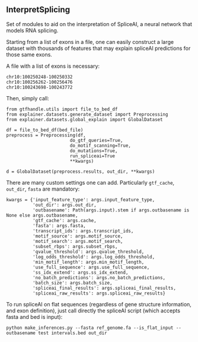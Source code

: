 ## InterpretSplicing
Set of modules to aid on the interpretation of SpliceAI, a neural network that models RNA splicing.

Starting from a list of exons in a file, one can easily construct a large dataset with thousands of features that may explain spliceAI predictions for those same exons.

A file with a list of exons is necessary:

```
chr10:100250248-100250332
chr10:100256262-100256476
chr10:100243698-100243772
```

Then, simply call:

```
from gtfhandle.utils import file_to_bed_df
from explainer.datasets.generate_dataset import Preprocessing
from explainer.datasets.global_explain import GlobalDataset

df = file_to_bed_df(bed_file)
preprocess = Preprocessing(df,
                        do_gtf_queries=True,
                        do_motif_scanning=True,
                        do_mutations=True,
                        run_spliceai=True
                        **kwargs)

d = GlobalDataset(preprocess.results, out_dir, **kwargs)
```

There are many custom settings one can add. Particularly `gtf_cache`, `out_dir`, `fasta` are mandatory:

```
kwargs = {'input_feature_type': args.input_feature_type,
          'out_dir': args.out_dir,
          'outbasename': Path(args.input).stem if args.outbasename is None else args.outbasename,
          'gtf_cache': args.cache,
          'fasta': args.fasta,
          'transcript_ids': args.transcript_ids,
          'motif_source': args.motif_source,
          'motif_search': args.motif_search,
          'subset_rbps': args.subset_rbps,
          'qvalue_threshold': args.qvalue_threshold,
          'log_odds_threshold': args.log_odds_threshold,
          'min_motif_length': args.min_motif_length,
          'use_full_sequence': args.use_full_sequence,
          'ss_idx_extend': args.ss_idx_extend,
          'no_batch_predictions': args.no_batch_predictions,
          'batch_size': args.batch_size,
          'spliceai_final_results': args.spliceai_final_results,
          'spliceai_raw_results': args.spliceai_raw_results}
```

To run spliceAI on flat sequences (regardless of gene structure information, and exon definition), just call directly the spliceAI script (which accepts fasta and bed is input):

```
python make_inferences.py --fasta ref_genome.fa --is_flat_input --outbasename test intervals.bed out_dir
```
